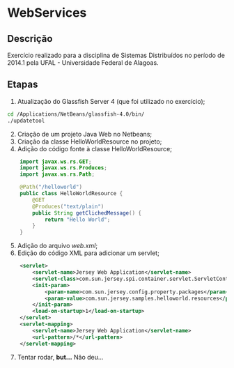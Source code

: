 WebServices
==

Descrição
--
Exercício realizado para a disciplina de Sistemas Distribuídos no período de 2014.1 pela UFAL - Universidade Federal de Alagoas.

Etapas
--
  1. Atualização do Glassfish Server 4 (que foi utilizado no exercício);
```sh
cd /Applications/NetBeans/glassfish-4.0/bin/
./updatetool
```
  2. Criação de um projeto Java Web no Netbeans;
  3. Criação da classe HelloWorldResource no projeto;
  4. Adição do código fonte à classe HelloWorldResource;
```java
    import javax.ws.rs.GET;
    import javax.ws.rs.Produces;
    import javax.ws.rs.Path;

    @Path("/helloworld")
    public class HelloWorldResource {
        @GET
        @Produces("text/plain")
        public String getClichedMessage() {
            return "Hello World";
        }
    }
```
  5. Adição do arquivo *web.xml*;
  6. Edição do código XML para adicionar um servlet;
```xml
    <servlet>
        <servlet-name>Jersey Web Application</servlet-name>
        <servlet-class>com.sun.jersey.spi.container.servlet.ServletContainer</servlet-class>
        <init-param>
            <param-name>com.sun.jersey.config.property.packages</param-name>
            <param-value>com.sun.jersey.samples.helloworld.resources</param-value>
        </init-param>
        <load-on-startup>1</load-on-startup>
    </servlet>
    <servlet-mapping>
        <servlet-name>Jersey Web Application</servlet-name>
        <url-pattern>/*</url-pattern>
    </servlet-mapping>
```
  7. Tentar rodar, **but...** Não deu...

